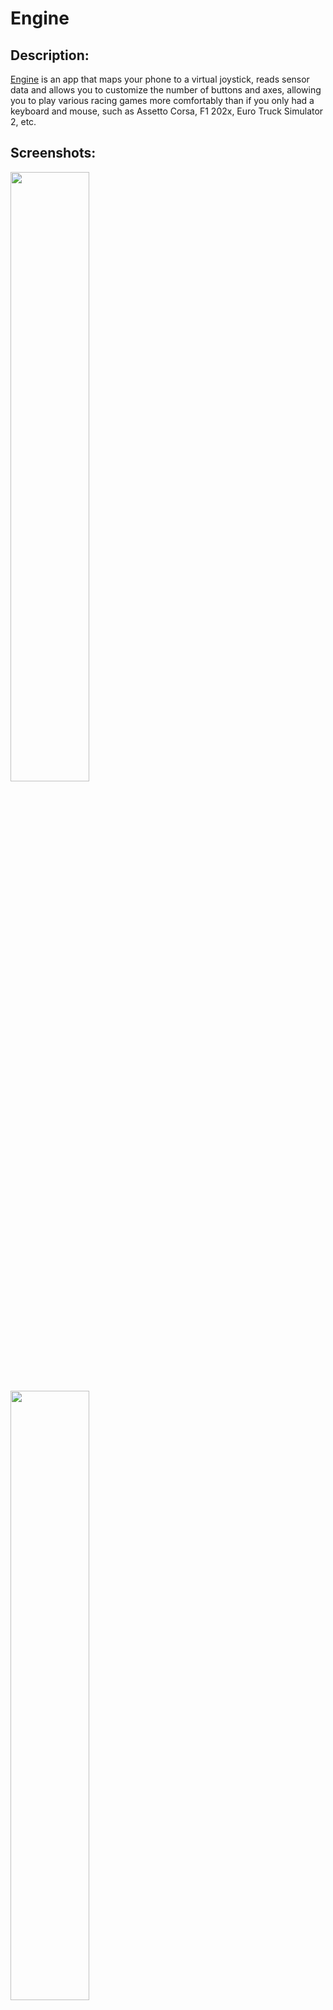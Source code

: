 # Engine

## Description:

[Engine](https://github.com/whitescent/Engine) is an app that maps your phone to a virtual joystick, 
reads sensor data and allows you to customize the number of buttons and axes, 
allowing you to play various racing games more comfortably than if you only had a keyboard and mouse, such as Assetto Corsa, F1 202x, Euro Truck Simulator 2, etc.

## Screenshots:

<img src="https://user-images.githubusercontent.com/31311826/216759508-26b14b75-36e4-44f6-8167-74974418899b.png" width=50% height=50%>

<img src="https://user-images.githubusercontent.com/31311826/216759509-ddd6510f-593a-4db0-8a30-2d24b5ffb558.png" width=50% height=50%>

## Features:

* Mapping available data to virtual joystick data
* Designed using [Material 3 guidelines](https://m3.material.io/)
* The Screens and UI elements are built entirely using [Jetpack Compose](https://developer.android.com/jetpack/compose)
* Easy-to-use widget editor
* Several different presets can be set for widgets
* Light and dark color themes supported
* Ability to map the phone's volume keys as buttons to the game (e.g. you can manipulate the volume keys to upshift and downshift your car)
* Language support for:
  * Chinese
  * English

## License

GNU GPL v3.0 © [Engine](https://github.com/whitescent/Engine)
